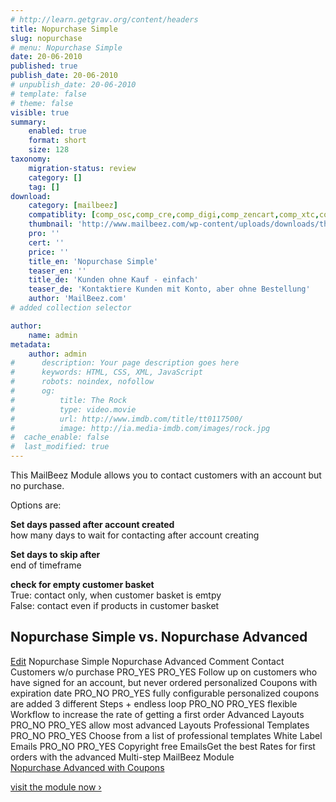 ```yaml
---
# http://learn.getgrav.org/content/headers
title: Nopurchase Simple
slug: nopurchase
# menu: Nopurchase Simple
date: 20-06-2010
published: true
publish_date: 20-06-2010
# unpublish_date: 20-06-2010
# template: false
# theme: false
visible: true
summary:
    enabled: true
    format: short
    size: 128
taxonomy:
    migration-status: review
    category: []
    tag: []
download:
    category: [mailbeez]
    compatiblity: [comp_osc,comp_cre,comp_digi,comp_zencart,comp_xtc,comp_gambio]
    thumbnail: 'http://www.mailbeez.com/wp-content/uploads/downloads/thumbnails/2011/10/icon_327.png'
    pro: ''
    cert: ''
    price: ''
    title_en: 'Nopurchase Simple'
    teaser_en: ''
    title_de: 'Kunden ohne Kauf - einfach'
    teaser_de: 'Kontaktiere Kunden mit Konto, aber ohne Bestellung'
    author: 'MailBeez.com'
# added collection selector

author:
    name: admin
metadata:
    author: admin
#      description: Your page description goes here
#      keywords: HTML, CSS, XML, JavaScript
#      robots: noindex, nofollow
#      og:
#          title: The Rock
#          type: video.movie
#          url: http://www.imdb.com/title/tt0117500/
#          image: http://ia.media-imdb.com/images/rock.jpg
#  cache_enable: false
#  last_modified: true
---
```


This MailBeez Module allows you to contact customers with an account but no purchase.

Options are:

**Set days passed after account created**  
 how many days to wait for contacting after account creating

**Set days to skip after**  
 end of timeframe

**check for empty customer basket**  
 True: contact only, when customer basket is emtpy  
 False: contact even if products in customer basket

## Nopurchase Simple vs. Nopurchase Advanced

  [Edit](http://localhost/wordpress_mailbeez_EOL/wp-admin/tools.php?page=wp-table-reloaded&action=edit&table_id=6 "Edit")  Nopurchase Simple Nopurchase Advanced Comment Contact Customers w/o purchase PRO\_YES PRO\_YES Follow up on customers who have signed for an account, but never ordered personalized Coupons with expiration date PRO\_NO PRO\_YES fully configurable personalized coupons are added 3 different Steps + endless loop PRO\_NO PRO\_YES flexible Workflow to increase the rate of getting a first order Advanced Layouts PRO\_NO PRO\_YES allow most advanced Layouts Professional Templates PRO\_NO PRO\_YES Choose from a list of professional templates White Label Emails PRO\_NO PRO\_YES Copyright free EmailsGet the best Rates for first orders with the advanced Multi-step MailBeez Module  
[Nopurchase Advanced with Coupons](http://www.mailbeez.com/documentation/mailbeez/nopurchase_advanced/ "Nopurchase Advanced")

[visit the module now ›](http://www.mailbeez.com/documentation/mailbeez/nopurchase_advanced/ "nopurchase Advanced")
